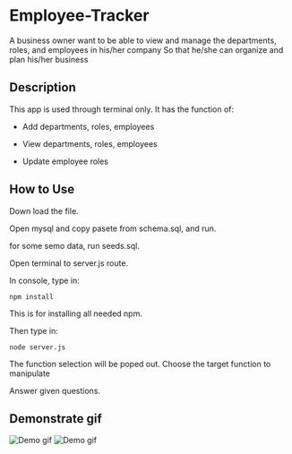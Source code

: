 # Employee-Tracker

A business owner want to be able to view and manage the departments, roles, and employees in his/her company
So that he/she can organize and plan his/her business


## Description

This app is used through terminal only.
It has the function of:

* Add departments, roles, employees


* View departments, roles, employees


* Update employee roles



## How to Use

Down load the file.

Open mysql and copy pasete from schema.sql, and run.  

for some semo data, run seeds.sql.

Open terminal to server.js route.

In console, type in:
```
npm install
```
This is for installing all needed npm. 

Then type in:

```
node server.js
```
The function selection will be poped out. Choose the target function to manipulate 

Answer given questions.


## Demonstrate gif
![Demo gif](assets/dep&role.gif)
![Demo gif](assets/emp&role.gif)



